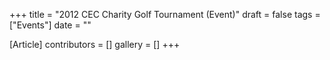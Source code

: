 +++
title = "2012 CEC Charity Golf Tournament (Event)"
draft = false
tags = ["Events"]
date = ""

[Article]
contributors = []
gallery = []
+++